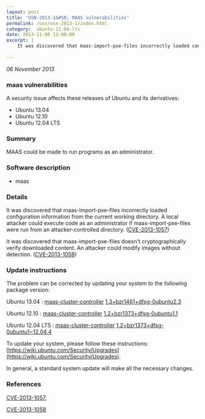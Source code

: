 ```yaml
---
layout: post
title: "USN-2013-1&#58; MAAS vulnerabilities"
permalink: /usn/usn-2013-1/index.html
category:  ubuntu-12.04-lts
date: 2013-11-06 12:00:00
excerpt: |
    It was discovered that maas-import-pxe-files incorrectly loaded configuration information from the current working directory. A local attacker could execute code as an administrator if maas-import-pxe-files were run from an attacker-controlled directory. ([CVE-2013-1057](http://people.ubuntu.com/~ubuntu-security/cve/CVE-2013-1057))
    
--- 
```

 
 

*06 November 2013*

### maas vulnerabilities

A security issue affects these releases of Ubuntu and its derivatives:

* Ubuntu 13.04
* Ubuntu 12.10
* Ubuntu 12.04 LTS

### Summary

MAAS could be made to run programs as an administrator. 

### Software description

* maas 

### Details

It was discovered that maas-import-pxe-files incorrectly loaded configuration information from the current working directory. A local attacker could execute code as an administrator if maas-import-pxe-files were run from an attacker-controlled directory. ([CVE-2013-1057](http://people.ubuntu.com/~ubuntu-security/cve/CVE-2013-1057))

It was discovered that maas-import-pxe-files doesn&#39;t cryptographically verify downloaded content. An attacker could modify images without detection. ([CVE-2013-1058](http://people.ubuntu.com/~ubuntu-security/cve/CVE-2013-1058)) 

### Update instructions

The problem can be corrected by updating your system to the following package version:

Ubuntu 13.04
 : [maas-cluster-controller](https://launchpad.net/ubuntu/+source/maas) <span> [1.3+bzr1461+dfsg-0ubuntu2.3](https://launchpad.net/ubuntu/+source/maas/1.3+bzr1461+dfsg-0ubuntu2.3) </span> 

Ubuntu 12.10
 : [maas-cluster-controller](https://launchpad.net/ubuntu/+source/maas) <span> [1.2+bzr1373+dfsg-0ubuntu1.1](https://launchpad.net/ubuntu/+source/maas/1.2+bzr1373+dfsg-0ubuntu1.1) </span> 

Ubuntu 12.04 LTS
 : [maas-cluster-controller](https://launchpad.net/ubuntu/+source/maas) <span> [1.2+bzr1373+dfsg-0ubuntu1~12.04.4](https://launchpad.net/ubuntu/+source/maas/1.2+bzr1373+dfsg-0ubuntu1~12.04.4) </span> 

To update your system, please follow these instructions: [https://wiki.ubuntu.com/Security/Upgrades](https://wiki.ubuntu.com/Security/Upgrades).

In general, a standard system update will make all the necessary changes. 

### References

 
 [CVE-2013-1057](http://people.ubuntu.com/~ubuntu-security/cve/CVE-2013-1057), 

 [CVE-2013-1058](http://people.ubuntu.com/~ubuntu-security/cve/CVE-2013-1058)
 

